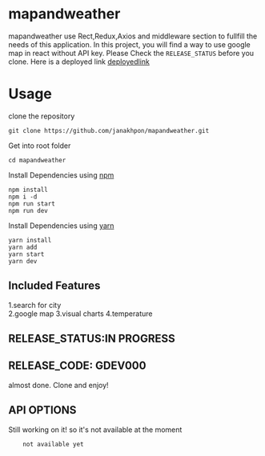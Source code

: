 # mapandweather
   mapandweather use Rect,Redux,Axios and middleware section to fullfill the needs of this application. In this project, you will find a way to use google map in react without API key. Please Check the `RELEASE_STATUS` before you clone. Here is a deployed link [deployedlink](https://ei-sgallery.herokuapp.com/)



# Usage

clone the repository

    git clone https://github.com/janakhpon/mapandweather.git

Get into root folder

    cd mapandweather

Install Dependencies using [npm](https://www.npmjs.com/)

    npm install
    npm i -d
    npm run start
    npm run dev

Install Dependencies using [yarn](https://yarnpkg.com/en/)

    yarn install
    yarn add
    yarn start
    yarn dev

## Included Features
 1.search for city   
 2.google map
 3.visual charts
 4.temperature

## RELEASE_STATUS:IN PROGRESS
## RELEASE_CODE: GDEV000
 almost done. Clone and enjoy!

## API OPTIONS
 Still working on it! so it's not available at the moment
    
```bash
    not available yet
```


```

